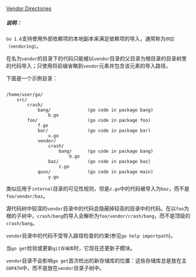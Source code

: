 
[Vendor Directories](https://golang.google.cn/cmd/go/#hdr-Vendor_Directories)


##### 说明：

`Go 1.6`支持使用外部依赖项的本地副本来满足依赖项的导入，通常称为`供应（vendoring）`。

在名为`vendor`的目录下的代码只能被以`vendor`目录的父目录为根目录的目录树里的代码导入；只使用将前缀省略到`vendor`元素并包含该元素的导入路径。

下面是一个示例目录：

```

/home/user/go/
    src/
        crash/
            bang/              (go code in package bang)
                b.go
        foo/                   (go code in package foo)
            f.go
            bar/               (go code in package bar)
                x.go
            vendor/
                crash/
                    bang/      (go code in package bang)
                        b.go
                baz/           (go code in package baz)
                    z.go
            quux/              (go code in package main)
                y.go

```

类似应用于`internal`目录的可见性规则，但是`z.go`中的代码被导入为`baz`，而不是`foo/vendor/baz`。

源代码树中较深的`vendor`目录中的代码会隐蔽掉较高的目录中的代码。在以`foo`为根的子树中，`crash/bang`的导入会解析为`foo/vendor/crash/bang`，而不是顶级的`crash/bang`。

`vendor`目录中的代码不受导入路径检查的约束(参见`go help importpath`)。

当`go get`检验或更新`git存储库`时，它现在还更新子模块。

`vendor`目录不会影响`go get`首次检出的新存储库的位置：这些存储库总是放在主`GOPATH`中，而不是放在`vendor`目录子树中。
